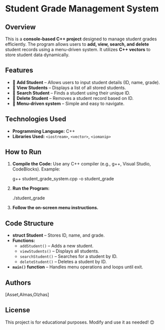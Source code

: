 # Student Grade Management System

## Overview
This is a **console-based C++ project** designed to manage student grades efficiently. The program allows users to **add, view, search, and delete** student records using a menu-driven system. It utilizes **C++ vectors** to store student data dynamically.

## Features
- 📌 **Add Student** – Allows users to input student details (ID, name, grade).
- 📌 **View Students** – Displays a list of all stored students.
- 📌 **Search Student** – Finds a student using their unique ID.
- 📌 **Delete Student** – Removes a student record based on ID.
- 📌 **Menu-driven system** – Simple and easy to navigate.

## Technologies Used
- **Programming Language:** C++
- **Libraries Used:** `<iostream>`, `<vector>`, `<iomanip>`

## How to Run
1. **Compile the Code:** Use any C++ compiler (e.g., g++, Visual Studio, CodeBlocks). Example:
   
     g++ student_grade_system.cpp -o student_grade
  
2. **Run the Program:**

   ./student_grade
 
3. **Follow the on-screen menu instructions.**

## Code Structure
- **struct Student** – Stores ID, name, and grade.
- **Functions:**
  - `addStudent()` – Adds a new student.
  - `viewStudents()` – Displays all students.
  - `searchStudent()` – Searches for a student by ID.
  - `deleteStudent()` – Deletes a student by ID.
- **`main()` function** – Handles menu operations and loops until exit.

## Authors
[Asset,Almas,Olzhas]  

## License
This project is for educational purposes. Modify and use it as needed! 😊

